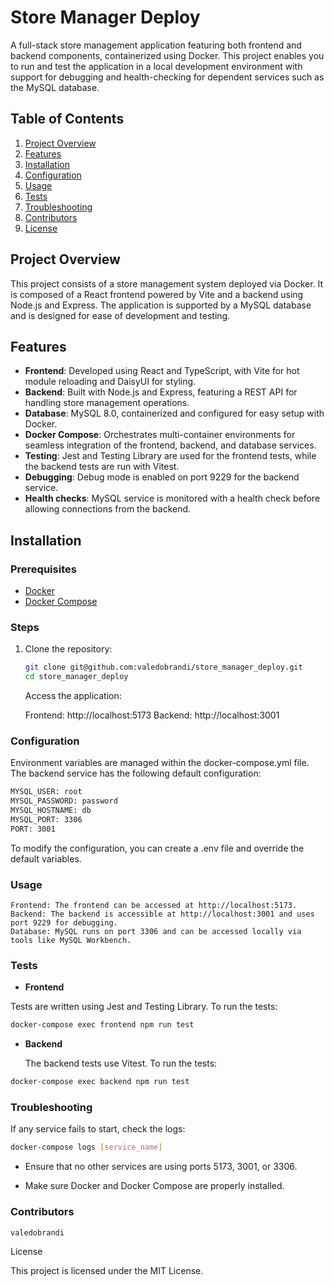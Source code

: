 # Store Manager Deploy

A full-stack store management application featuring both frontend and backend components, containerized using Docker. This project enables you to run and test the application in a local development environment with support for debugging and health-checking for dependent services such as the MySQL database.

## Table of Contents
1. [Project Overview](#project-overview)
2. [Features](#features)
3. [Installation](#installation)
4. [Configuration](#configuration)
5. [Usage](#usage)
6. [Tests](#tests)
7. [Troubleshooting](#troubleshooting)
8. [Contributors](#contributors)
9. [License](#license)

## Project Overview
This project consists of a store management system deployed via Docker. It is composed of a React frontend powered by Vite and a backend using Node.js and Express. The application is supported by a MySQL database and is designed for ease of development and testing.

## Features
- **Frontend**: Developed using React and TypeScript, with Vite for hot module reloading and DaisyUI for styling.
- **Backend**: Built with Node.js and Express, featuring a REST API for handling store management operations.
- **Database**: MySQL 8.0, containerized and configured for easy setup with Docker.
- **Docker Compose**: Orchestrates multi-container environments for seamless integration of the frontend, backend, and database services.
- **Testing**: Jest and Testing Library are used for the frontend tests, while the backend tests are run with Vitest.
- **Debugging**: Debug mode is enabled on port 9229 for the backend service.
- **Health checks**: MySQL service is monitored with a health check before allowing connections from the backend.

## Installation

### Prerequisites
- [Docker](https://www.docker.com/)
- [Docker Compose](https://docs.docker.com/compose/)

### Steps
1. Clone the repository:
   ```bash
   git clone git@github.com:valedobrandi/store_manager_deploy.git
   cd store_manager_deploy
   ```

   Access the application:

    Frontend: http://localhost:5173
    Backend: http://localhost:3001

### Configuration

Environment variables are managed within the docker-compose.yml file. The backend service has the following default configuration:
``` bash
MYSQL_USER: root
MYSQL_PASSWORD: password
MYSQL_HOSTNAME: db
MYSQL_PORT: 3306
PORT: 3001
```
To modify the configuration, you can create a .env file and override the default variables.

### Usage

    Frontend: The frontend can be accessed at http://localhost:5173.
    Backend: The backend is accessible at http://localhost:3001 and uses port 9229 for debugging.
    Database: MySQL runs on port 3306 and can be accessed locally via tools like MySQL Workbench.

### Tests

- **Frontend**

Tests are written using Jest and Testing Library. To run the tests:

``` bash
docker-compose exec frontend npm run test
```

- **Backend**

   The backend tests use Vitest. To run the tests:

``` bash
docker-compose exec backend npm run test
```


### Troubleshooting

   If any service fails to start, check the logs:

``` bash
docker-compose logs [service_name]
```
- Ensure that no other services are using ports 5173, 3001, or 3306.

- Make sure Docker and Docker Compose are properly installed.

### Contributors

    valedobrandi

License

This project is licensed under the MIT License.



